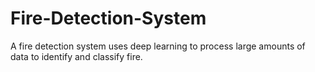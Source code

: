 # Fire-Detection-System
A fire  detection system uses deep learning to process large amounts of data to identify and classify fire.
